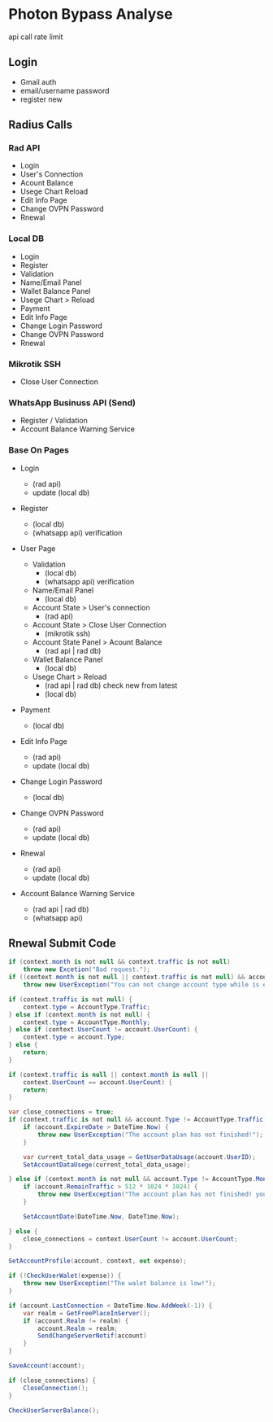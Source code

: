 # Photon Bypass Analyse

api call rate limit

## Login

- Gmail auth
- email/username password
- register new

## Radius Calls

### Rad API

- Login
- User's Connection
- Acount Balance
- Usege Chart Reload
- Edit Info Page
- Change OVPN Password
- Rnewal

### Local DB

- Login
- Register
- Validation
- Name/Email Panel
- Wallet Balance Panel
- Usege Chart > Reload
- Payment
- Edit Info Page
- Change Login Password
- Change OVPN Password
- Rnewal

### Mikrotik SSH

- Close User Connection

### WhatsApp Businuss API (Send)

- Register / Validation
- Account Balance Warning Service

### Base On Pages

- Login
    - (rad api)
    - update (local db)
- Register
    - (local db)
    - (whatsapp api) verification
- User Page
    - Validation
        - (local db)
        - (whatsapp api) verification
    - Name/Email Panel
        - (local db)
    - Account State > User's connection
        - (rad api)
    - Account State > Close User Connection
        - (mikrotik ssh)
    - Account State Panel > Acount Balance
        - (rad api | rad db)
    - Wallet Balance Panel
        - (local db)
    - Usege Chart > Reload
        - (rad api | rad db) check new from latest
        - (local db)

- Payment
    - (local db)

- Edit Info Page
    - (rad api)
    - update (local db)

- Change Login Password 
    - (local db)

- Change OVPN Password
    - (rad api)
    - update (local db)

- Rnewal
    - (rad api)
    - update (local db)

- Account Balance Warning Service
    - (rad api | rad db)
    - (whatsapp api)

## Rnewal Submit Code

```c#
if (context.month is not null && context.traffic is not null)
    throw new Excetion("Bad request.");
if ((context.month is not null || context.traffic is not null) && account.Enabled == true)
    throw new UserException("You can not change account type while is enabled!");

if (context.traffic is not null) {
    context.type = AccountType.Traffic;
} else if (context.month is not null) {
    context.type = AccountType.Monthly;
} else if (context.UserCount != account.UserCount) {
    context.type = account.Type;
} else {
    return;
}

if (context.traffic is null || context.month is null || 
    context.UserCount == account.UserCount) {
    return;
}

var close_connections = true;
if (context.traffic is not null && account.Type != AccountType.Traffic) {
    if (account.ExpireDate > DateTime.Now) {
        throw new UserException("The account plan has not finished!");
    }

    var current_total_data_usage = GetUserDataUsage(account.UserID);
    SetAccountDataUsege(current_total_data_usage);

} else if (context.month is not null && account.Type != AccountType.Monthly) {
    if (account.RemainTraffic > 512 * 1024 * 1024) {
        throw new UserException("The account plan has not finished! you need use lan until 512MB.");
    }

    SetAccountDate(DateTime.Now, DateTime.Now);

} else {
    close_connections = context.UserCount != account.UserCount;
}

SetAccountProfile(account, context, out expense);

if (!CheckUserWalet(expense)) {
    throw new UserException("The walet balance is low!");
}

if (account.LastConnection < DateTime.Now.AddWeek(-1)) {
    var realm = GetFreePlaceInServer();
    if (account.Realm != realm) {
        account.Realm = realm;
        SendChangeServerNotif(account)
    }
}

SaveAccount(account);

if (close_connections) {
    CloseConnection();
}

CheckUserServerBalance();
```
